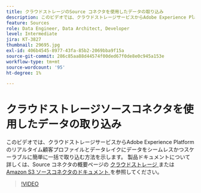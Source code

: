 ```yaml
---
title: クラウドストレージのSource コネクタを使用したデータの取り込み
description: このビデオでは、クラウドストレージサービスからAdobe Experience Platformのリアルタイム顧客プロファイルとデータレイクにデータをシームレスかつスケーラブルに簡単に一括で取り込む方法を示します。
feature: Sources
role: Data Engineer, Data Architect, Developer
level: Intermediate
jira: KT-3827
thumbnail: 29695.jpg
exl-id: 406b4545-8977-43fa-85b2-2069bba9f15a
source-git-commit: 286c85aa88d44574f00ded67f0de8e0c945a153e
workflow-type: tm+mt
source-wordcount: '95'
ht-degree: 1%

---
```


# クラウドストレージソースコネクタを使用したデータの取り込み

このビデオでは、クラウドストレージサービスからAdobe Experience Platformのリアルタイム顧客プロファイルとデータレイクにデータをシームレスかつスケーラブルに簡単に一括で取り込む方法を示します。 製品ドキュメントについて詳しくは、Source コネクタの概要ページの [ クラウドストレージ ](https://experienceleague.adobe.com/docs/experience-platform/sources/home.html?lang=en#cloud-storage) または [Amazon S3 ソースコネクタのドキュメント ](https://experienceleague.adobe.com/docs/experience-platform/sources/ui-tutorials/create/cloud-storage/s3.html?lang=ja) を参照してください。

>[!VIDEO](https://video.tv.adobe.com/v/29695?learn=on&enablevpops)
